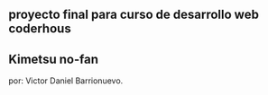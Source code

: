 ## proyecto final para curso de desarrollo web coderhous
## Kimetsu no-fan

por: Victor Daniel Barrionuevo.